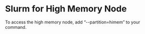 # Slurm for High Memory Node

To access the high memory node, add “--partition=himem” to your command.

